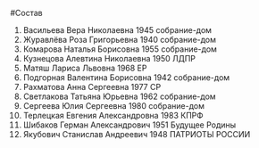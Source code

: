 #Состав
1. Васильева Вера Николаевна 1945 собрание-дом
2. Журавлёва Роза Григорьевна 1940 собрание-дом
3. Комарова Наталья Борисовна 1955 собрание-дом
4. Кузнецова Алевтина Николаевна 1950 ЛДПР
5. Матяш Лариса Львовна 1968 ЕР
6. Подгорная Валентина Борисовна 1942 собрание-дом
7. Рахматова Анна Сергеевна 1977 СР
8. Светлакова Татьяна Юрьевна 1962 собрание-дом
9. Сергеева Юлия Сергеевна 1980 собрание-дом
10. Терлецкая Евгения Александровна 1983 КПРФ
11. Шибаков Герман Александрович 1951 Будущее Родины
12. Якубович Станислав Андреевич 1948 ПАТРИОТЫ РОССИИ
